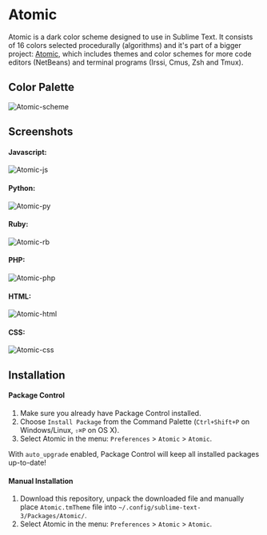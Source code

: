 # Atomic
Atomic is a dark color scheme designed to use in Sublime Text. It consists of 16 colors selected procedurally (algorithms) and it's part of a bigger project: [Atomic](https://github.com/gerardbm/Atomic), which includes themes and color schemes for more code editors (NetBeans) and terminal programs (Irssi, Cmus, Zsh and Tmux).

## Color Palette

![Atomic-scheme](https://github.com/gerardbm/Sublime-Atomic-Scheme/blob/master/img/atomic-scheme.png)

## Screenshots
#### Javascript:

![Atomic-js](https://github.com/gerardbm/Sublime-Atomic-Scheme/blob/master/screenshots/sublime-atomic-js.png)

#### Python:

![Atomic-py](https://github.com/gerardbm/Sublime-Atomic-Scheme/blob/master/screenshots/sublime-atomic-py.png)

#### Ruby:

![Atomic-rb](https://github.com/gerardbm/Sublime-Atomic-Scheme/blob/master/screenshots/sublime-atomic-rb.png)

#### PHP:

![Atomic-php](https://github.com/gerardbm/Sublime-Atomic-Scheme/blob/master/screenshots/sublime-atomic-php.png)

#### HTML:

![Atomic-html](https://github.com/gerardbm/Sublime-Atomic-Scheme/blob/master/screenshots/sublime-atomic-html.png)

#### CSS:

![Atomic-css](https://github.com/gerardbm/Sublime-Atomic-Scheme/blob/master/screenshots/sublime-atomic-css.png)

## Installation
#### Package Control

1. Make sure you already have Package Control installed.
2. Choose `Install Package` from the Command Palette (`Ctrl+Shift+P` on Windows/Linux, `⇧⌘P` on OS X).
3. Select Atomic in the menu: `Preferences` > `Atomic` > `Atomic`.

With `auto_upgrade` enabled, Package Control will keep all installed packages up-to-date!

#### Manual Installation

1. Download this repository, unpack the downloaded file and manually place `Atomic.tmTheme` file into `~/.config/sublime-text-3/Packages/Atomic/`.
2. Select Atomic in the menu: `Preferences` > `Atomic` > `Atomic`.
